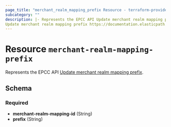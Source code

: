 ```yaml
---
page_title: "merchant_realm_mapping_prefix Resource - terraform-provider-epcc"
subcategory: ""
description: |- Represents the EPCC API Update merchant realm mapping prefix
Update merchant realm mapping prefix https://documentation.elasticpath.com/commerce-cloud/docs/api/advanced/settings/merchant-authentication-settings/update-merchant-realm-mapping.html
---
```


# Resource `merchant-realm-mapping-prefix`

Represents the EPCC
API [Update merchant realm mapping prefix](https://documentation.elasticpath.com/commerce-cloud/docs/api/advanced/settings/merchant-authentication-settings/update-merchant-realm-mapping.html).

## Schema

### Required

- **merchant-realm-mapping-id** (String)
- **prefix** (String)